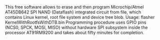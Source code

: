 This free software allows to erase and then program Microchip/Atmel AT45DB642 SPI NAND (Dataflash) integrated circuit from file, which contains Linux kernel, root file system and device tree blob.
Usage: flasher KernelWithRootfsWithDTB.bin
Programming procedure uses GPIO pins (NCS0, SPCK, MOSI, MISO) without hardware SPI subsystem inside the processor AT91RM9200 and takes about fifty minutes for completion.
